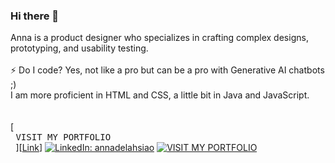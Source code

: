 ### Hi there 👋 

Anna is a product designer who specializes in crafting complex designs, prototyping, and usability testing. <br><br>
⚡ Do I code? Yes, not like a pro but can be a pro with Generative AI chatbots ;) <br>
I am more proficient in HTML and CSS, a little bit in Java and JavaScript.
<br><br><br>
[<kbd> <br> VISIT MY PORTFOLIO <br> </kbd>][[Link](https://www.annahsiao.design)]
[![LinkedIn: annadelahsiao](https://img.shields.io/badge/-LinkedIn-0077B5?style=for-the-badge&logo=LinkedIn&logoColor=white)](https://www.linkedin.com/in/annadelahsiao/)
[![VISIT MY PORTFOLIO](https://img.shields.io/badge/VISIT%20MY%20PORTFOLIO-black?style=for-the-badge)](https://www.annahsiao.design/)


<!--
**annadelahsiao/annadelahsiao** is a ✨ _special_ ✨ repository because its `README.md` (this file) appears on your GitHub profile.

Here are some ideas to get you started:

- 🔭 I’m currently working on ...
- 🌱 I’m currently learning ...
- 👯 I’m looking to collaborate on ...
- 🤔 I’m looking for help with ...
- 💬 Ask me about ...
- 📫 How to reach me: ...
- 😄 Pronouns: ...
- ⚡ Fun fact: ...
-->
